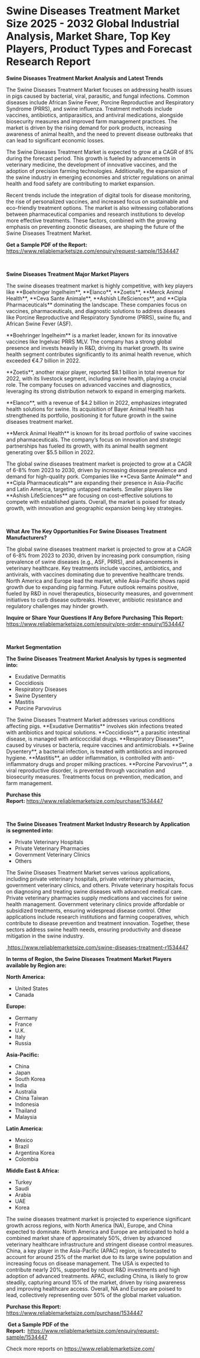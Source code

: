 <p><h1>Swine Diseases Treatment Market Size 2025 - 2032 Global Industrial Analysis, Market Share, Top Key Players, Product Types and Forecast Research Report</h1></p><p><strong>Swine Diseases Treatment Market Analysis and Latest Trends</strong></p>
<p><p>The Swine Diseases Treatment Market focuses on addressing health issues in pigs caused by bacterial, viral, parasitic, and fungal infections. Common diseases include African Swine Fever, Porcine Reproductive and Respiratory Syndrome (PRRS), and swine influenza. Treatment methods include vaccines, antibiotics, antiparasitics, and antiviral medications, alongside biosecurity measures and improved farm management practices. The market is driven by the rising demand for pork products, increasing awareness of animal health, and the need to prevent disease outbreaks that can lead to significant economic losses.</p><p>The Swine Diseases Treatment Market is expected to grow at a CAGR of 8% during the forecast period. This growth is fueled by advancements in veterinary medicine, the development of innovative vaccines, and the adoption of precision farming technologies. Additionally, the expansion of the swine industry in emerging economies and stricter regulations on animal health and food safety are contributing to market expansion.</p><p>Recent trends include the integration of digital tools for disease monitoring, the rise of personalized vaccines, and increased focus on sustainable and eco-friendly treatment options. The market is also witnessing collaborations between pharmaceutical companies and research institutions to develop more effective treatments. These factors, combined with the growing emphasis on preventing zoonotic diseases, are shaping the future of the Swine Diseases Treatment Market.</p></p>
<p><strong>Get a Sample PDF of the Report:&nbsp;</strong> <a href="https://www.reliablemarketsize.com/enquiry/request-sample/1534447?utm_campaign=1131&utm_medium=2&utm_source=Github&utm_content=ia&utm_term=21012025&utm_id=swine-diseases-treatment">https://www.reliablemarketsize.com/enquiry/request-sample/1534447</a></p>
<p>&nbsp;</p>
<p><strong>Swine Diseases Treatment Major Market Players</strong></p>
<p><p>The swine diseases treatment market is highly competitive, with key players like **Boehringer Ingelheim**, **Elanco**, **Zoetis**, **Merck Animal Health**, **Ceva Sante Animale**, **Ashish LifeSciences**, and **Cipla Pharmaceuticals** dominating the landscape. These companies focus on vaccines, pharmaceuticals, and diagnostic solutions to address diseases like Porcine Reproductive and Respiratory Syndrome (PRRS), swine flu, and African Swine Fever (ASF).</p><p>**Boehringer Ingelheim** is a market leader, known for its innovative vaccines like Ingelvac PRRS MLV. The company has a strong global presence and invests heavily in R&D, driving its market growth. Its swine health segment contributes significantly to its animal health revenue, which exceeded €4.7 billion in 2022.</p><p>**Zoetis**, another major player, reported $8.1 billion in total revenue for 2022, with its livestock segment, including swine health, playing a crucial role. The company focuses on advanced vaccines and diagnostics, leveraging its strong distribution network to expand in emerging markets.</p><p>**Elanco**, with a revenue of $4.2 billion in 2022, emphasizes integrated health solutions for swine. Its acquisition of Bayer Animal Health has strengthened its portfolio, positioning it for future growth in the swine diseases treatment market.</p><p>**Merck Animal Health** is known for its broad portfolio of swine vaccines and pharmaceuticals. The company’s focus on innovation and strategic partnerships has fueled its growth, with its animal health segment generating over $5.5 billion in 2022.</p><p>The global swine diseases treatment market is projected to grow at a CAGR of 6-8% from 2023 to 2030, driven by increasing disease prevalence and demand for high-quality pork. Companies like **Ceva Sante Animale** and **Cipla Pharmaceuticals** are expanding their presence in Asia-Pacific and Latin America, targeting untapped markets. Smaller players like **Ashish LifeSciences** are focusing on cost-effective solutions to compete with established giants. Overall, the market is poised for steady growth, with innovation and geographic expansion being key strategies.</p></p>
<p>&nbsp;</p>
<p><strong>What Are The Key Opportunities For Swine Diseases Treatment Manufacturers?</strong></p>
<p><p>The global swine diseases treatment market is projected to grow at a CAGR of 6-8% from 2023 to 2030, driven by increasing pork consumption, rising prevalence of swine diseases (e.g., ASF, PRRS), and advancements in veterinary healthcare. Key treatments include vaccines, antibiotics, and antivirals, with vaccines dominating due to preventive healthcare trends. North America and Europe lead the market, while Asia-Pacific shows rapid growth due to expanding pig farming. Future outlook remains positive, fueled by R&D in novel therapeutics, biosecurity measures, and government initiatives to curb disease outbreaks. However, antibiotic resistance and regulatory challenges may hinder growth.</p></p>
<p><strong>Inquire or Share Your Questions If Any Before Purchasing This Report:</strong> <a href="https://www.reliablemarketsize.com/enquiry/pre-order-enquiry/1534447?utm_campaign=1131&utm_medium=2&utm_source=Github&utm_content=ia&utm_term=21012025&utm_id=swine-diseases-treatment">https://www.reliablemarketsize.com/enquiry/pre-order-enquiry/1534447</a></p>
<p>&nbsp;</p>
<p><strong>Market Segmentation</strong></p>
<p><strong>The Swine Diseases Treatment Market Analysis by types is segmented into:</strong></p>
<p><ul><li>Exudative Dermatitis</li><li>Coccidiosis</li><li>Respiratory Diseases</li><li>Swine Dysentery</li><li>Mastitis</li><li>Porcine Parvovirus</li></ul></p>
<p><p>The Swine Diseases Treatment Market addresses various conditions affecting pigs. **Exudative Dermatitis** involves skin infections treated with antibiotics and topical solutions. **Coccidiosis**, a parasitic intestinal disease, is managed with anticoccidial drugs. **Respiratory Diseases**, caused by viruses or bacteria, require vaccines and antimicrobials. **Swine Dysentery**, a bacterial infection, is treated with antibiotics and improved hygiene. **Mastitis**, an udder inflammation, is controlled with anti-inflammatory drugs and proper milking practices. **Porcine Parvovirus**, a viral reproductive disorder, is prevented through vaccination and biosecurity measures. Treatments focus on prevention, medication, and farm management.</p></p>
<p><strong>Purchase this Report:&nbsp;</strong><a href="https://www.reliablemarketsize.com/purchase/1534447?utm_campaign=1131&utm_medium=2&utm_source=Github&utm_content=ia&utm_term=21012025&utm_id=swine-diseases-treatment">https://www.reliablemarketsize.com/purchase/1534447</a></p>
<p>&nbsp;</p>
<p><strong>The Swine Diseases Treatment Market Industry Research by Application is segmented into:</strong></p>
<p><ul><li>Private Veterinary Hospitals</li><li>Private Veterinary Pharmacies</li><li>Government Veterinary Clinics</li><li>Others</li></ul></p>
<p><p>The Swine Diseases Treatment Market serves various applications, including private veterinary hospitals, private veterinary pharmacies, government veterinary clinics, and others. Private veterinary hospitals focus on diagnosing and treating swine diseases with advanced medical care. Private veterinary pharmacies supply medications and vaccines for swine health management. Government veterinary clinics provide affordable or subsidized treatments, ensuring widespread disease control. Other applications include research institutions and farming cooperatives, which contribute to disease prevention and treatment innovation. Together, these sectors address swine health needs, ensuring productivity and disease mitigation in the swine industry.</p></p>
<p><a href="https://www.reliablemarketsize.com/swine-diseases-treatment-r1534447?utm_campaign=1131&utm_medium=2&utm_source=Github&utm_content=ia&utm_term=21012025&utm_id=swine-diseases-treatment">&nbsp;https://www.reliablemarketsize.com/swine-diseases-treatment-r1534447</a></p>
<p><strong>In terms of Region, the Swine Diseases Treatment Market Players available by Region are:</strong></p>
<p>
    <p> <strong> North America: </strong>
        <ul>
            <li>United States</li>
            <li>Canada</li>
        </ul>
        </p> 
    <p> <strong> Europe: </strong>
        <ul>
            <li>Germany</li>
            <li>France</li>
            <li>U.K.</li>
            <li>Italy</li>
            <li>Russia</li>
        </ul>
        </p> 
    <p> <strong> Asia-Pacific: </strong>
        <ul>
            <li>China</li>
            <li>Japan</li>
            <li>South Korea</li>
            <li>India</li>
            <li>Australia</li>
            <li>China Taiwan</li>
            <li>Indonesia</li>
            <li>Thailand</li>
            <li>Malaysia</li>
        </ul>
        </p> 
    <p> <strong> Latin America: </strong>
        <ul>
            <li>Mexico</li>
            <li>Brazil</li>
            <li>Argentina Korea</li>
            <li>Colombia</li>
        </ul>
        </p> 
    <p> <strong> Middle East & Africa: </strong>
        <ul>
            <li>Turkey</li>
            <li>Saudi</li>
            <li>Arabia</li>
            <li>UAE</li>
            <li>Korea</li>
        </ul>
    </p>
    </p>
<p><p>The swine diseases treatment market is projected to experience significant growth across regions, with North America (NA), Europe, and China expected to dominate. North America and Europe are anticipated to hold a combined market share of approximately 50%, driven by advanced veterinary healthcare infrastructure and stringent disease control measures. China, a key player in the Asia-Pacific (APAC) region, is forecasted to account for around 25% of the market due to its large swine population and increasing focus on disease management. The USA is expected to contribute nearly 20%, supported by robust R&D investments and high adoption of advanced treatments. APAC, excluding China, is likely to grow steadily, capturing around 15% of the market, driven by rising awareness and improving healthcare access. Overall, NA and Europe are poised to lead, collectively representing over 50% of the global market valuation.</p></p>
<p><strong>Purchase this Report: </strong><a href="https://www.reliablemarketsize.com/purchase/1534447?utm_campaign=1131&utm_medium=2&utm_source=Github&utm_content=ia&utm_term=21012025&utm_id=swine-diseases-treatment">https://www.reliablemarketsize.com/purchase/1534447</a></p>
<p>&nbsp;<strong>Get a Sample PDF of the Report:&nbsp;&nbsp;</strong><a href="https://www.reliablemarketsize.com/enquiry/request-sample/1534447?utm_campaign=1131&utm_medium=2&utm_source=Github&utm_content=ia&utm_term=21012025&utm_id=swine-diseases-treatment">https://www.reliablemarketsize.com/enquiry/request-sample/1534447</a></p>
<p><strong></strong></p>
<p>Check more reports on <a href="https://www.reliablemarketsize.com/?utm_campaign=1131&utm_medium=2&utm_source=Github&utm_content=ia&utm_term=21012025&utm_id=swine-diseases-treatment">https://www.reliablemarketsize.com/</a></p>